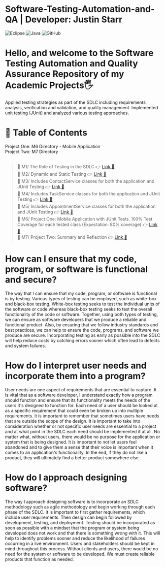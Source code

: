# Software-Testing-Automation-and-QA | Developer: Justin Starr

![Eclipse](https://img.shields.io/badge/Eclipse-FE7A16.svg?style=for-the-badge&logo=Eclipse&logoColor=white)
![Java](https://img.shields.io/badge/java-%23ED8B00.svg?style=for-the-badge&logo=openjdk&logoColor=white)
![GitHub](https://img.shields.io/badge/github-%23121011.svg?style=for-the-badge&logo=github&logoColor=white)

# Hello, and welcome to the Software Testing Automation and Quality Assurance Repository of my Academic Projects🖐️

Applied testing strategies as part of the SDLC including requirements analysis, verification and validation, and quality management. Implemented unit testing (JUnit) and analyzed various testing approaches.

# 📖 Table of Contents

Project One: M6 Directory - Mobile Application<br>
Project Two: M7 Directory<br><br>

> 📌 M1/ The Role of Testing in the SDLC 👉 [Link 🔗](https://www.github.com/JustinStarrSNHU/Software-Testing-Automation-and-QA/tree/main/M1)<br>
📌 M2/ Dynamic and Static Testing 👉 [Link 🔗](https://www.github.com/JustinStarrSNHU/Software-Testing-Automation-and-QA/tree/main/M2)<br>
📌 M3/ Includes ContactService classes for both the application and JUnit Testing 👉 [Link 🔗](https://www.github.com/JustinStarrSNHU/Software-Testing-Automation-and-QA/tree/main/M3)<br>
📌 M4/ Includes TaskService classes for both the application and JUnit Testing 👉 [Link 🔗](https://www.github.com/JustinStarrSNHU/Software-Testing-Automation-and-QA/tree/main/M4)<br>
📌 M5/ Includes AppointmentService classes for both the application and JUnit Testing 👉 [Link 🔗](https://www.github.com/JustinStarrSNHU/Software-Testing-Automation-and-QA/tree/main/M5)<br>
📌 M6/ Project One: Mobile Application with JUnit Tests. 100% Test Coverage for each tested class (Expectation: 80% coverage) 👉 [Link 🔗](https://www.github.com/JustinStarrSNHU/Software-Testing-Automation-and-QA/tree/main/M6)<br>
📌 M7/ Project Two: Summary and Reflection 👉 [Link 🔗](https://www.github.com/JustinStarrSNHU/Software-Testing-Automation-and-QA/tree/main/M7)<br>

# How can I ensure that my code, program, or software is functional and secure?

The way that I can ensure that my code, program, or software is functional is by testing. Various types of testing can be employed, such as white-box and black-box testing. White-box testing seeks to test the individual units of the software or code whereas black-box testing seeks to test the overall functionality of the code or software. Together, using both types of testing, we can ensure as software developers that we produce a reliable and functional product. Also, by ensuring that we follow industry standards and best practices, we can help to ensure the code, programs, and software we produce are secure. Incorporating testing as early as possible into the SDLC will help reduce costs by catching errors sooner which often lead to defects and system failures.  

# How do I interpret user needs and incorporate them into a program?

User needs are one aspect of requirements that are essential to capture. It is vital that as a software developer, I understand exactly how a program should function and ensure that its functionality meets the needs of the users it's designed to function for. 
Each need of a user should be looked at as a specific requirement that could even be broken up into multiple requirements. It is important to remember that sometimes users have needs that are outside the scope of the design. It is important to take into consideration whether or not
specific user needs are essential to a project and at what point in the SDLC each need should be implemented if at all. No matter what, without users, there would be no purpose for the application or system that is being designed. It is important to not let users feel abandoned and to give them a sense that their voice is 
important when it comes to an application's functionality. In the end, if they do not like a product, they will ultimately find a better product somewhere else.

# How do I approach designing software?

The way I approach designing software is to incorporate an SDLC methodology such as agile methodology and begin working through each phase of the SDLC. It is important to first gather requirements, which include user requirements. Then design can begin followed by development, testing, and deployment. Testing should be incorporated as soon as possible with a mindset that the program or system being developed does not work and that there is something wrong with it. This will help to identify problems sooner and reduce the likelihood of failures occurring in a live environment. Users and stakeholders should be kept in mind throughout this process. Without clients and users, there would be no need for the system or software to be developed. We must create reliable products that function as needed.